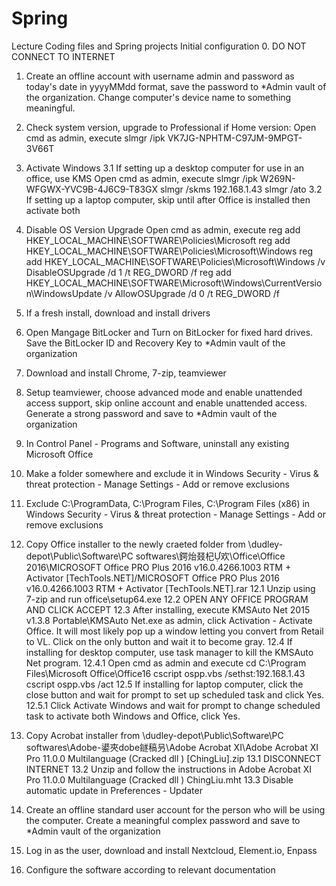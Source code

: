 # Spring
Lecture Coding files and Spring projects
Initial configuration
0. DO NOT CONNECT TO INTERNET
1. Create an offline account with username admin and password as today's date in yyyyMMdd format, save the password to *Admin vault of the organization. Change computer's device name to something meaningful. 
2. Check system version, upgrade to Professional if Home version:
	Open cmd as admin, execute
		slmgr /ipk VK7JG-NPHTM-C97JM-9MPGT-3V66T
3. Activate Windows
	3.1 If setting up a desktop computer for use in an office, use KMS
		Open cmd as admin, execute
			slmgr /ipk W269N-WFGWX-YVC9B-4J6C9-T83GX
			slmgr /skms 192.168.1.43
			slmgr /ato
	3.2 If setting up a laptop computer, skip until after Office is installed then activate both
4. Disable OS Version Upgrade
	Open cmd as admin, execute
reg add HKEY_LOCAL_MACHINE\SOFTWARE\Policies\Microsoft
reg add HKEY_LOCAL_MACHINE\SOFTWARE\Policies\Microsoft\Windows
reg add HKEY_LOCAL_MACHINE\SOFTWARE\Policies\Microsoft\Windows /v DisableOSUpgrade /d 1 /t REG_DWORD /f
reg add HKEY_LOCAL_MACHINE\SOFTWARE\Microsoft\Windows\CurrentVersion\WindowsUpdate /v AllowOSUpgrade /d 0 /t REG_DWORD /f
5. If a fresh install, download and install drivers
6. Open Mangage BitLocker and Turn on BitLocker for fixed hard drives. Save the BitLocker ID and Recovery Key to *Admin vault of the organization
7. Download and install Chrome, 7-zip, teamviewer
8. Setup teamviewer, choose advanced mode and enable unattended access support, skip online account and enable unattended access. Generate a strong password and save to *Admin vault of the organization
9. In Control Panel - Programs and Software, uninstall any existing Microsoft Office
10. Make a folder somewhere and exclude it in Windows Security - Virus & threat protection - Manage Settings - Add or remove exclusions
11. Exclude C:\ProgramData, C:\Program Files, C:\Program Files (x86)  in Windows Security - Virus & threat protection - Manage Settings - Add or remove exclusions
12. Copy Office installer to the newly craeted folder from
	\\dudley-depot\Public\Software\PC softwares\鍔炲叕杞欢\Office\Office 2016\MICROSOFT Office PRO Plus 2016 v16.0.4266.1003 RTM + Activator [TechTools.NET]/MICROSOFT Office PRO Plus 2016 v16.0.4266.1003 RTM + Activator [TechTools.NET].rar
	12.1 Unzip using 7-zip and run office\setup64.exe
	12.2 OPEN ANY OFFICE PROGRAM AND CLICK ACCEPT
	12.3 After installing, execute KMSAuto Net 2015 v1.3.8 Portable\KMSAuto Net.exe as admin, click Activation - Activate Office. It will most likely pop up a window letting you convert from Retail to VL. Click on the only button and wait it to become gray.
	12.4 If installing for desktop computer, use task manager to kill the KMSAuto Net program.
		12.4.1 Open cmd as admin and execute
			cd C:\Program Files\Microsoft Office\Office16
			cscript ospp.vbs /sethst:192.168.1.43
			cscript ospp.vbs /act
	12.5 If installing for laptop computer, click the close button and wait for prompt to set up scheduled task and click Yes.
		12.5.1 Click Activate Windows and wait for prompt to change scheduled task to activate both Windows and Office, click Yes.
13. Copy Acrobat installer from \\dudley-depot\Public\Software\PC softwares\Adobe-鍙夾dobe鐩稿叧\Adobe Acrobat XI\Adobe Acrobat XI Pro 11.0.0 Multilanguage (Cracked dll ) [ChingLiu].zip
	13.1 DISCONNECT INTERNET
	13.2 Unzip and follow the instructions in Adobe Acrobat XI Pro 11.0.0 Multilanguage (Cracked dll ) ChingLiu.mht
	13.3 Disable automatic update in Preferences - Updater

14. Create an offline standard user account for the person who will be using the computer. Create a meaningful complex password and save to *Admin vault of the organization
15. Log in as the user, download and install Nextcloud, Element.io, Enpass
16. Configure the software according to relevant documentation
